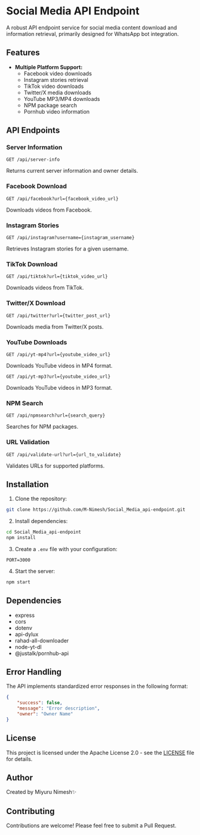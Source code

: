 # Social Media API Endpoint

A robust API endpoint service for social media content download and information retrieval, primarily designed for WhatsApp bot integration.

## Features

- **Multiple Platform Support:**
  - Facebook video downloads
  - Instagram stories retrieval
  - TikTok video downloads
  - Twitter/X media downloads
  - YouTube MP3/MP4 downloads
  - NPM package search
  - Pornhub video information

## API Endpoints

### Server Information
```
GET /api/server-info
```
Returns current server information and owner details.

### Facebook Download
```
GET /api/facebook?url={facebook_video_url}
```
Downloads videos from Facebook.

### Instagram Stories
```
GET /api/instagram?username={instagram_username}
```
Retrieves Instagram stories for a given username.

### TikTok Download
```
GET /api/tiktok?url={tiktok_video_url}
```
Downloads videos from TikTok.

### Twitter/X Download
```
GET /api/twitter?url={twitter_post_url}
```
Downloads media from Twitter/X posts.

### YouTube Downloads
```
GET /api/yt-mp4?url={youtube_video_url}
```
Downloads YouTube videos in MP4 format.

```
GET /api/yt-mp3?url={youtube_video_url}
```
Downloads YouTube videos in MP3 format.

### NPM Search
```
GET /api/npmsearch?url={search_query}
```
Searches for NPM packages.

### URL Validation
```
GET /api/validate-url?url={url_to_validate}
```
Validates URLs for supported platforms.

## Installation

1. Clone the repository:
```bash
git clone https://github.com/M-Nimesh/Social_Media_api-endpoint.git
```

2. Install dependencies:
```bash
cd Social_Media_api-endpoint
npm install
```

3. Create a `.env` file with your configuration:
```
PORT=3000
```

4. Start the server:
```bash
npm start
```

## Dependencies

- express
- cors
- dotenv
- api-dylux
- rahad-all-downloader
- node-yt-dl
- @justalk/pornhub-api

## Error Handling

The API implements standardized error responses in the following format:
```json
{
    "success": false,
    "message": "Error description",
    "owner": "Owner Name"
}
```

## License

This project is licensed under the Apache License 2.0 - see the [LICENSE](LICENSE) file for details.

## Author

Created by Miyuru Nimesh✨

## Contributing

Contributions are welcome! Please feel free to submit a Pull Request.
